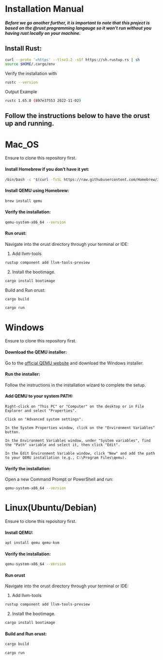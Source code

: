 # Installation Manual

##### Before we go another further, it is important to note that this project is based on the @rust programming langauge so it won't run without you having rust locally on your machine.

## Install Rust:
```sh
curl --proto '=https' --tlsv1.2 -sSf https://sh.rustup.rs | sh
source $HOME/.cargo/env
```
Verify the installation with
```sh
rustc --version
```
Output Example
```sh
rustc 1.65.0 (897e37553 2022-11-02)
```
##                                 Follow the instructions below to have the orust up and running.

# Mac_OS
Ensure to clone this repository first.
#### Install Homebrew if you don’t have it yet:
```sh
/bin/bash -c "$(curl -fsSL https://raw.githubusercontent.com/Homebrew/install/HEAD/install.sh)"
```
#### Install QEMU using Homebrew:
```sh
brew install qemu
```
#### Verify the installation:
```sh
qemu-system-x86_64 --version
```
#### Run orust:
Navigate into the orust directory through your terminal or IDE:

1. Add llvm-tools
```sh
rustup component add llvm-tools-preview
```
2. Install the bootimage.
```sh
cargo install bootimage
```
Build and Run orust:

```sh
cargo build
```
```sh
cargo run
```
# Windows
Ensure to clone this repository first.

#### Download the QEMU installer:
Go to the [official QEMU website](https://www.qemu.org/download/#windows) and download the Windows installer.
#### Run the installer:
Follow the instructions in the installation wizard to complete the setup.
#### Add QEMU to your system PATH:

    Right-click on "This PC" or "Computer" on the desktop or in File Explorer and select "Properties".

    Click on "Advanced system settings".

    In the System Properties window, click on the "Environment Variables" button.

    In the Environment Variables window, under "System variables", find the "Path" variable and select it, then click "Edit".

    In the Edit Environment Variable window, click "New" and add the path to your QEMU installation (e.g., C:\Program Files\qemu).
#### Verify the installation:
Open a new Command Prompt or PowerShell and run:
```sh
qemu-system-x86_64 --version
```
# Linux(Ubuntu/Debian)
Ensure to clone this repository first.

#### Install QEMU:
```sh
apt install qemu qemu-kvm
```
#### Verify the installation:
```sh
qemu-system-x86_64 --version
```
#### Run orust
Navigate into the orust directory through your terminal or IDE:

1. Add llvm-tools
```sh
rustup component add llvm-tools-preview
```
2. Install the bootimage.
```sh
cargo install bootimage
```
#### Build and Run orust:

```sh
cargo build
```
```sh
cargo run
```
